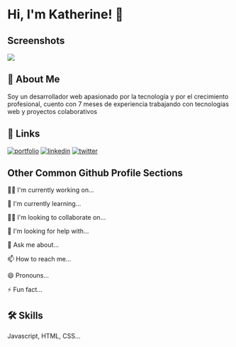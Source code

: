 
# Hi, I'm Katherine! 👋


## Screenshots

![](https://drive.google.com/file/d/1j6SJEld-mSVuj8Pgj1eqWmdpztPQzpzs/view?usp=sharing)


## 🚀 About Me
Soy un desarrollador web apasionado por la tecnología y por el crecimiento profesional, cuento con 7 meses de experiencia trabajando con tecnologias web y proyectos colaborativos
## 🔗 Links
[![portfolio](https://img.shields.io/badge/my_portfolio-000?style=for-the-badge&logo=ko-fi&logoColor=white)](https://katherineoelsner.com/)
[![linkedin](https://img.shields.io/badge/linkedin-0A66C2?style=for-the-badge&logo=linkedin&logoColor=white)](https://www.linkedin.com/)
[![twitter](https://img.shields.io/badge/twitter-1DA1F2?style=for-the-badge&logo=twitter&logoColor=white)](https://twitter.com/)


## Other Common Github Profile Sections
👩‍💻 I'm currently working on...

🧠 I'm currently learning...

👯‍♀️ I'm looking to collaborate on...

🤔 I'm looking for help with...

💬 Ask me about...

📫 How to reach me...

😄 Pronouns...

⚡️ Fun fact...


## 🛠 Skills
Javascript, HTML, CSS...

